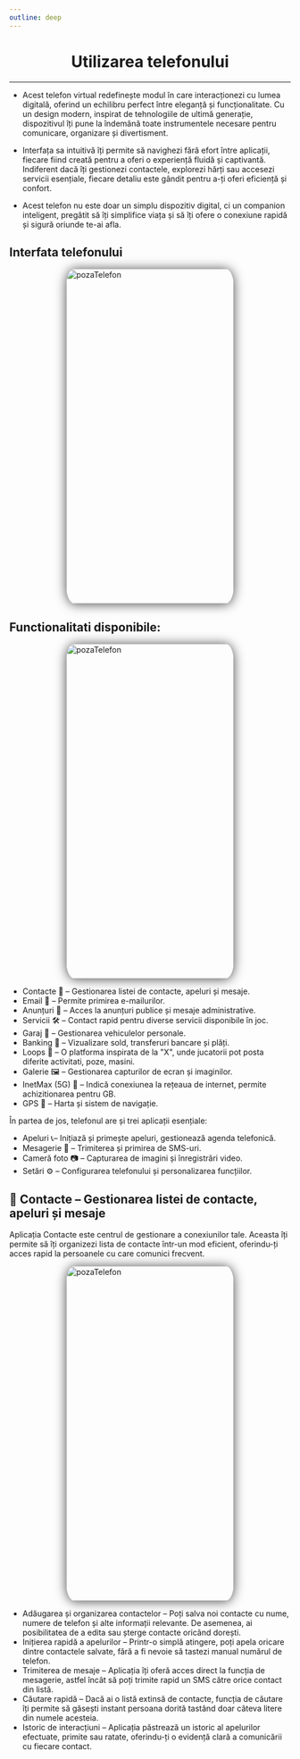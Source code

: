 ```yaml
---
outline: deep
---
```


#  <center>Utilizarea telefonului </center>
---
- Acest telefon virtual redefinește modul în care interacționezi cu lumea digitală, oferind un echilibru perfect între eleganță și funcționalitate. Cu un design modern, inspirat de tehnologiile de ultimă generație, dispozitivul îți pune la îndemână toate instrumentele necesare pentru comunicare, organizare și divertisment.

- Interfața sa intuitivă îți permite să navighezi fără efort între aplicații, fiecare fiind creată pentru a oferi o experiență fluidă și captivantă. Indiferent dacă îți gestionezi contactele, explorezi hărți sau accesezi servicii esențiale, fiecare detaliu este gândit pentru a-ți oferi eficiență și confort.

- Acest telefon nu este doar un simplu dispozitiv digital, ci un companion inteligent, pregătit să îți simplifice viața și să îți ofere o conexiune rapidă și sigură oriunde te-ai afla.

## Interfata telefonului

<img src="https://i.imgur.com/WjgAfSG.png" alt="pozaTelefon" width="300" height="600" style="display: block; margin: 0px auto; border-radius: 1%; border-radius: 5%; box-shadow: 0 1px 20px rgba(0, 0, 0, 0.7);" >

## Functionalitati disponibile: 

<img src="https://i.imgur.com/wMNyvSg.png" alt="pozaTelefon" width="300" height="600" style="display: block; margin: 0px auto; border-radius: 1%; border-radius: 5%; box-shadow: 0 1px 20px rgba(0, 0, 0, 0.7);" >

- Contacte 📇 – Gestionarea listei de contacte, apeluri și mesaje.
- Email 📧 – Permite primirea e-mailurilor.
- Anunțuri 📢 – Acces la anunțuri publice și mesaje administrative.
- Servicii 🛠️ – Contact rapid pentru diverse servicii disponibile în joc.
- Garaj 🚗 – Gestionarea vehiculelor personale.
- Banking 🏦 – Vizualizare sold, transferuri bancare și plăți.
- Loops 🔄 – O platforma inspirata de la "X", unde jucatorii pot posta diferite activitati, poze, masini.
- Galerie 🖼️ – Gestionarea capturilor de ecran și imaginilor.
- InetMax (5G) 📶 – Indică conexiunea la rețeaua de internet, permite achizitionarea pentru GB.
- GPS 📍 – Harta și sistem de navigație.

În partea de jos, telefonul are și trei aplicații esențiale:
- Apeluri 📞– Inițiază și primește apeluri, gestionează agenda telefonică.
- Mesagerie 📩 – Trimiterea și primirea de SMS-uri.
- Cameră foto 📷 – Capturarea de imagini și înregistrări video.
- Setări ⚙️ – Configurarea telefonului și personalizarea funcțiilor.

## 📇 Contacte – Gestionarea listei de contacte, apeluri și mesaje
Aplicația Contacte este centrul de gestionare a conexiunilor tale. Aceasta îți permite să îți organizezi lista de contacte într-un mod eficient, oferindu-ți acces rapid la persoanele cu care comunici frecvent.

<img src="https://i.imgur.com/ae11QAo.png" alt="pozaTelefon" width="300" height="600" style="display: block; margin: 0px auto; border-radius: 1%; border-radius: 5%; box-shadow: 0 1px 20px rgba(0, 0, 0, 0.7);" >

- Adăugarea și organizarea contactelor – Poți salva noi contacte cu nume, numere de telefon și alte informații relevante. De asemenea, ai posibilitatea de a edita sau șterge contacte oricând dorești.
- Inițierea rapidă a apelurilor – Printr-o simplă atingere, poți apela oricare dintre contactele salvate, fără a fi nevoie să tastezi manual numărul de telefon.
- Trimiterea de mesaje – Aplicația îți oferă acces direct la funcția de mesagerie, astfel încât să poți trimite rapid un SMS către orice contact din listă.
- Căutare rapidă – Dacă ai o listă extinsă de contacte, funcția de căutare îți permite să găsești instant persoana dorită tastând doar câteva litere din numele acesteia.
- Istoric de interacțiuni – Aplicația păstrează un istoric al apelurilor efectuate, primite sau ratate, oferindu-ți o evidență clară a comunicării cu fiecare contact.
